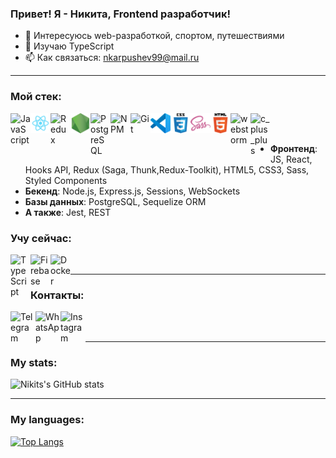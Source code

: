 ### Привет! Я - Никита, Frontend разработчик!

- :lollipop: Интересуюсь web-разработкой, спортом, путешествиями 
- :fortune_cookie:  Изучаю TypeScript
- 📫 Как связаться: nkarpushev99@mail.ru

---

### Мой стек:

[<img align="left" alt="JavaScript" width="32px" src="https://img.icons8.com/color/48/000000/javascript--v2.png" />][git]
[<img align="left" alt="React" width="32px" src="https://raw.githubusercontent.com/github/explore/80688e429a7d4ef2fca1e82350fe8e3517d3494d/topics/react/react.png" />][git]
[<img align="left" alt="Redux"  width="32px" src="https://img.icons8.com/color/48/000000/redux.png"/>][git]
[<img align="left" alt="Node.js" width="32px" src="https://raw.githubusercontent.com/github/explore/80688e429a7d4ef2fca1e82350fe8e3517d3494d/topics/nodejs/nodejs.png" />][git]
[<img align="left" alt="PostgreSQL" width="32px" src="https://img.icons8.com/color/50/000000/postgreesql.png"/>][git]
[<img align="left" alt="NPM" width="32px" src="https://img.icons8.com/color/48/000000/npm.png" />][git]
[<img align="left" alt="Git" width="32px" src="https://img.icons8.com/color/48/000000/git.png"/>][git]
[<img align="left" alt="Visual Studio Code" width="32px" src="https://raw.githubusercontent.com/github/explore/80688e429a7d4ef2fca1e82350fe8e3517d3494d/topics/visual-studio-code/visual-studio-code.png" />][git]
[<img align="left" alt="CSS3" width="32px" src="https://raw.githubusercontent.com/github/explore/80688e429a7d4ef2fca1e82350fe8e3517d3494d/topics/css/css.png" />][git]
[<img align="left" alt="Sass" width="32px" src="https://raw.githubusercontent.com/github/explore/80688e429a7d4ef2fca1e82350fe8e3517d3494d/topics/sass/sass.png" />][git]
[<img align="left" alt="HTML5" width="32px" src="https://raw.githubusercontent.com/github/explore/80688e429a7d4ef2fca1e82350fe8e3517d3494d/topics/html/html.png" />][git]
[<img align="left" alt="webstorm" width="32px" src="https://img.icons8.com/color/48/000000/webstorm.png" />][git]
[<img align="left" alt="c_plus_plus" width="32px" src="https://img.icons8.com/color/48/000000/c-plus-plus-logo.png" />][git]
<br/>
<br/>
- **Фронтенд**: JS, React, Hooks API, Redux (Saga, Thunk,Redux-Toolkit), HTML5, CSS3, Sass, Styled Components
- **Бекенд**: Node.js, Express.js, Sessions, WebSockets
- **Базы данных**: PostgreSQL, Sequelize ORM
- **A также**: Jest, REST 


### Учу сейчас:


[<img align="left" alt="TypeScript" width="32px" src="https://img.icons8.com/color/48/000000/typescript.png"/>][git]
&nbsp;
[<img align="left" alt="Firebase" width="32px" src="https://img.icons8.com/color/48/000000/firebase.png"/>][git]
&nbsp;
[<img align="left" alt="Docker" width="32px" src="https://img.icons8.com/color/48/000000/docker.png"/>][git]


---
### Контакты:

[<img align="left" alt=" Telegram" width="40px" src="https://img.icons8.com/fluency/48/000000/telegram-app.png" />][telegram]
[<img align="left" alt=" WhatsApp" width="40px" src="https://img.icons8.com/color/48/000000/whatsapp.png" />][whatsapp]
[<img align="left" alt=" Instagram" width="40px" src="https://img.icons8.com/fluency/48/000000/instagram-new.png" />][instagram]

<br/>
<br/>

---
### My stats: 

![Nikits's GitHub stats](https://github-readme-stats.vercel.app/api?username=Nikita99dev&hide=issues&include_all_commits=true&count_private=true&show_icons=true&theme=radical)

---

### My languages:
[![Top Langs](https://github-readme-stats.vercel.app/api/top-langs/?username=Nikita99dev&layout=compact)](https://github.com/Nikita99dev/github-readme-stats)


[git]: https://github.com/Nikita99dev
[telegram]: https://t.me/nikione1
[instagram]: https://www.instagram.com/karpushevnikita/
[whatsapp]: https://wa.me/79689784275



<!--
**Nikita99dev/Nikita99dev** is a ✨ _special_ ✨ repository because its `README.md` (this file) appears on your GitHub profile.

Here are some ideas to get you started:

- 🔭 I’m currently working on ...
- 🌱 I’m currently learning ...
- 👯 I’m looking to collaborate on ...
- 🤔 I’m looking for help with ...
- 💬 Ask me about ...
- 📫 How to reach me: ...
- 😄 Pronouns: ...
- ⚡ Fun fact: ...
-->
